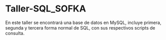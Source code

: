 # Taller-SQL_SOFKA
En este taller se encontrará una base de datos en MySQL, incluye primera, segunda y tercera forma normal de SQL, con sus respectivos scripts de consulta.
